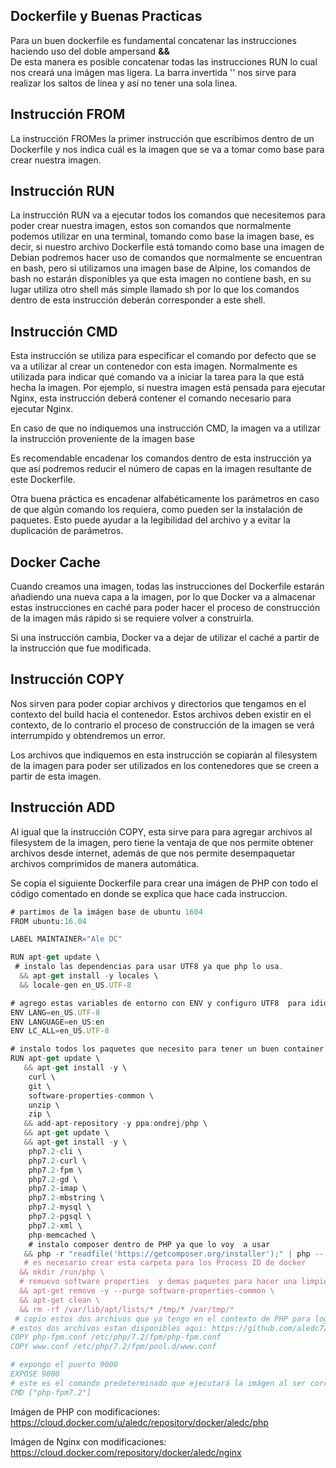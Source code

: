 ## Dockerfile y Buenas Practicas


Para un buen dockerfile es fundamental concatenar las instrucciones haciendo uso del doble ampersand __&&__  
De esta manera es posible concatenar todas las instrucciones RUN lo cual nos creará una imágen mas ligera.
La barra invertida '\' nos sirve para realizar los saltos de linea y así no tener una sola linea.

## Instrucción FROM
La instrucción FROMes la primer instrucción que escribimos dentro de un Dockerfile y nos indica cuál es la imagen que se va a tomar como base para crear nuestra imagen.


## Instrucción RUN
La instrucción RUN va a ejecutar todos los comandos que necesitemos para poder crear nuestra imagen, estos son comandos que normalmente podemos utilizar en una terminal, tomando como base la imagen base, es decir, si nuestro archivo Dockerfile está tomando como base una imagen de Debian podremos hacer uso de comandos que normalmente se encuentran en bash, pero si utilizamos una imagen base de Alpine, los  comandos de bash no estarán disponibles ya que esta imagen no contiene bash, en su lugar utiliza otro shell más simple llamado sh por lo que los comandos dentro de esta instrucción deberán corresponder a este shell.

## Instrucción CMD
Esta instrucción se utiliza para especificar el comando por defecto que se va a utilizar al crear un contenedor con esta imagen. Normalmente es utilizada para indicar qué comando va a iniciar la tarea para la que está hecha la imagen. Por ejemplo, si nuestra imagen está pensada para ejecutar Nginx, esta instrucción deberá contener el comando necesario para ejecutar Nginx.

En caso de que no indiquemos una instrucción CMD, la imagen va a utilizar la instrucción proveniente de la imagen base

Es recomendable encadenar los comandos dentro de esta instrucción ya que así podremos reducir el número de capas en la imagen resultante de este Dockerfile.

Otra buena práctica es encadenar alfabéticamente los parámetros en caso de que algún comando los requiera, como pueden ser la instalación de paquetes. Esto puede ayudar a la legibilidad del archivo y a evitar la duplicación de parámetros.

## Docker Cache
Cuando creamos una imagen, todas las instrucciones del Dockerfile estarán añadiendo una nueva capa a la imagen, por lo que Docker va a almacenar estas instrucciones en caché para poder hacer el proceso de construcción de la imagen más rápido si se requiere volver a construirla.

Si una instrucción cambia, Docker va a dejar de utilizar el caché a partir de la instrucción que fue modificada.

## Instrucción COPY
Nos sirven para poder copiar archivos y directorios que tengamos en el contexto del build hacia el contenedor. Estos archivos deben existir en el contexto, de lo contrario el proceso de construcción de la imagen se verá interrumpido y obtendremos un error.

Los archivos que indiquemos en esta instrucción se copiarán al filesystem de la imagen para poder ser utilizados en los contenedores que se creen a partir de esta imagen.

## Instrucción ADD
Al igual que la instrucción COPY, esta sirve para para agregar archivos al filesystem de la imagen, pero tiene la ventaja de que nos permite obtener archivos desde internet, además de que nos permite desempaquetar archivos comprimidos de manera automática.



Se copia el siguiente Dockerfile para crear una imágen de PHP con todo el código comentado en donde se explica que hace cada instruccion.



```js
# partimos de la imágen base de ubuntu 1604
FROM ubuntu:16.04

LABEL MAINTAINER="Ale DC"

RUN apt-get update \
 # instalo las dependencias para usar UTF8 ya que php lo usa.
  && apt-get install -y locales \
  && locale-gen en_US.UTF-8

# agrego estas variables de entorno con ENV y configuro UTF8  para idioma Ingles
ENV LANG=en_US.UTF-8
ENV LANGUAGE=en_US:en
ENV LC_ALL=en_US.UTF-8

# instalo todos los paquetes que necesito para tener un buen container de PHP
RUN apt-get update \
   && apt-get install -y \
    curl \
    git \
    software-properties-common \
    unzip \
    zip \
   && add-apt-repository -y ppa:ondrej/php \
   && apt-get update \
   && apt-get install -y \
    php7.2-cli \
    php7.2-curl \
    php7.2-fpm \
    php7.2-gd \
    php7.2-imap \
    php7.2-mbstring \
    php7.2-mysql \
    php7.2-pgsql \
    php7.2-xml \
    php-memcached \
    # instalo composer dentro de PHP ya que lo voy  a usar
   && php -r "readfile('https://getcomposer.org/installer');" | php -- --install-dir=/usr/bin/ --filename=composer \
   # es necesario crear esta carpeta para los Process ID de docker
  && mkdir /run/php \
  # remuevo software properties  y demas paquetes para hacer una limpieza de archivos innecesarios
  && apt-get remove -y --purge software-properties-common \
  && apt-get clean \
  && rm -rf /var/lib/apt/lists/* /tmp/* /var/tmp/*
 # copio estos dos archivos que ya tengo en el contexto de PHP para lograr configurar PHP segun mis necesidades
# estos dos archivos estan disponibles aqui: https://github.com/aledc7/Docker/tree/master/context/php
COPY php-fpm.conf /etc/php/7.2/fpm/php-fpm.conf
COPY www.conf /etc/php/7.2/fpm/pool.d/www.conf

# expongo el puerto 9000
EXPOSE 9000
# este es el comando predeterminado que ejecutará la imágen al ser corrida co docker run
CMD ["php-fpm7.2"]

```





Imágen de PHP con modificaciones:
https://cloud.docker.com/u/aledc/repository/docker/aledc/php

Imágen de Nginx con modificaciones:
https://cloud.docker.com/repository/docker/aledc/nginx


